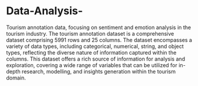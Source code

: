 # Data-Analysis-
Tourism annotation data, focusing on sentiment and emotion analysis in the tourism industry. 
The tourism annotation dataset is a comprehensive dataset comprising 5991 rows and 25 columns. The dataset encompasses a variety of data types, including categorical, numerical, string, and object types, reflecting the diverse nature of information captured within the columns. This dataset offers a rich source of information for analysis and exploration, covering a wide range of variables that can be utilized for in-depth research, modelling, and insights generation within the tourism domain.
